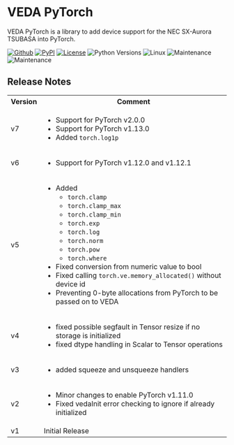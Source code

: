 # VEDA PyTorch

VEDA PyTorch is a library to add device support for the NEC SX-Aurora TSUBASA into PyTorch.

[![Github](https://img.shields.io/github/v/tag/sx-aurora/veda-pytorch?display_name=tag&sort=semver)](https://github.com/sx-aurora/veda)
[![PyPI](https://img.shields.io/pypi/v/veda-pytorch)](https://pypi.org/project/veda-pytorch)
[![License](https://img.shields.io/pypi/l/veda-pytorch)](https://pypi.org/project/veda-pytorch)
![Python Versions](https://img.shields.io/pypi/pyversions/veda-pytorch)
![Linux](https://svgshare.com/i/Zhy.svg)
![Maintenance](https://img.shields.io/badge/Maintained%3F-yes-green.svg)
![Maintenance](https://img.shields.io/pypi/dm/veda-pytorch)

## Release Notes
<table>
<tr><th>Version</th><th>Comment</th></tr>

<tr><td>v7</td><td>
<ul>
	<li>Support for PyTorch v2.0.0</li>
	<li>Support for PyTorch v1.13.0</li>
	<li>Added <code>torch.log1p</code></li>
</ul>
</td></tr>

<tr><td>v6</td><td>
<ul>
	<li>Support for PyTorch v1.12.0 and v1.12.1</li>
</ul>
</td></tr>

<tr><td>v5</td><td>
<ul>
	<li>Added <ul>
		<li><code>torch.clamp</code></li>
		<li><code>torch.clamp_max</code></li>
		<li><code>torch.clamp_min</code></li>
		<li><code>torch.exp</code></li>
		<li><code>torch.log</code></li>
		<li><code>torch.norm</code></li>
		<li><code>torch.pow</code></li>
		<li><code>torch.where</code></li>
	</ul></li>
	<li>Fixed conversion from numeric value to bool</li>
	<li>Fixed calling <code>torch.ve.memory_allocated()</code> without device id</li>
	<li>Preventing 0-byte allocations from PyTorch to be passed on to VEDA</li>
</ul>
</td></tr>

<tr><td>v4</td><td>
<ul>
	<li>fixed possible segfault in Tensor resize if no storage is initialized</li>
	<li>fixed dtype handling in Scalar to Tensor operations</li>
</ul>
</td></tr>

<tr><td>v3</td><td>
<ul>
	<li>added squeeze and unsqueeze handlers</li>
</ul>
</td></tr>

<tr><td>v2</td><td>
<ul>
	<li>Minor changes to enable PyTorch v1.11.0</li>
	<li>Fixed vedaInit error checking to ignore if already initialized</li>
</ul>
</td></tr>

<tr><td>v1</td><td>
Initial Release
</td></tr>

</table>
